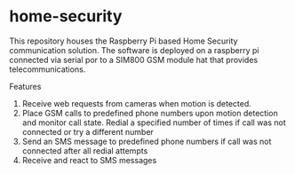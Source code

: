 # home-security

This repository houses the Raspberry Pi based Home Security communication solution. 
The software is deployed on a raspberry pi connected via serial por to a SIM800 GSM module hat that provides telecommunications.

Features
1. Receive web requests from cameras when motion is detected.
2. Place GSM calls to predefined phone numbers upon motion detection and monitor call state. Redial a specified number of times if call was not connected or try a different number
3. Send an SMS message to predefined phone numbers if call was not connected after all redial attempts
4. Receive and react to SMS messages 
